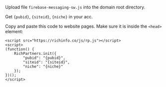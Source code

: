 Upload file `firebase-messaging-sw.js` into the domain root directory.

Get `{pubid}`, `{siteid}`, `{niche}` in your acc.

Copy and paste this code to website pages.
Make sure it is inside the `<head>` element:
```
<script src="https://richinfo.co/js/rp.js"></script>
<script>
(function() {
    RichPartners.init({
        "pubid": "{pubid}",
        "siteid": "{siteid}",
        "niche": "{niche}"
    });
})();
</script>
```
